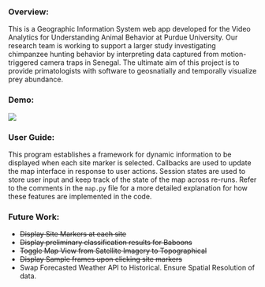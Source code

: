 
### Overview:
This is a Geographic Information System web app developed for the Video Analytics for Understanding Animal Behavior at Purdue University. Our research team is working to support a larger study investigating chimpanzee hunting behavior by interpreting data captured from motion-triggered camera traps in Senegal. The ultimate aim of this project is to provide primatologists with software to geosnatially and temporally visualize prey abundance.

### Demo:
![](https://github.com/shaanchanchani/Visualization-Tool/blob/main/Demo2.gif)


### User Guide:
This program establishes a framework for dynamic information to be displayed when each site marker is selected. Callbacks are used to update the map interface in response to user actions. Session states are used to store user input and keep track of the state of the map across re-runs. Refer to the comments in the `map.py` file for a more detailed explanation for how these features are implemented in the code. 

### Future Work:
- ~~Display Site Markers at each site~~
- ~~Display preliminary classification results for Baboons~~ 
- ~~Toggle Map View from Satellite Imagery to Topographical~~
- ~~Display Sample frames upon clicking site markers~~
- Swap Forecasted Weather API to Historical. Ensure Spatial Resolution of data.
